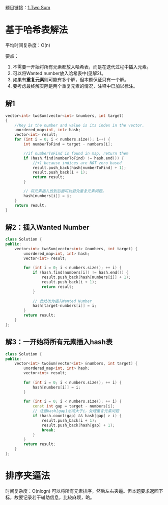 题目链接：[1.Two Sum][1]
# 基于哈希表解法
平均时间复杂度：O(n)

要点：

1. 不需要一开始将所有元素都放入哈希表，而是在迭代过程中插入元素。
2. 可以将Wanted number放入哈希表中(见解2)。
3. 如果有**重复元素**则可能有多个解，但本题保证只有一个解。
4. 要考虑最终解实际是两个重复元素的情况，注释中已加以标注。

## 解1
```cpp
vector<int> twoSum(vector<int> &numbers, int target)
{
    //Key is the number and value is its index in the vector.
    unordered_map<int, int> hash;
    vector<int> result;
    for (int i = 0; i < numbers.size(); i++) {
        int numberToFind = target - numbers[i];

        //if numberToFind is found in map, return them
        if (hash.find(numberToFind) != hash.end()) {
            //+1 because indices are NOT zero based
            result.push_back(hash[numberToFind] + 1);
            result.push_back(i + 1);            
            return result;
        }

        // 将元素插入放到后面可以避免重复元素问题。
        hash[numbers[i]] = i;
    }
    return result;
}
```

## 解2：插入Wanted Number

```cpp
class Solution {
public:
    vector<int> twoSum(vector<int> &numbers, int target) {
        unordered_map<int, int> hash;
        vector<int> result;
        
        for (int i = 0; i < numbers.size(); ++ i) {
            if (hash.find(numbers[i]) != hash.end()) {
                result.push_back(hash[numbers[i]] + 1);
                result.push_back(i + 1);
                return result;
            }
            
            // 此处改为插入Wanted Number
            hash[target-numbers[i]] = i;
        }
        return result;
    }
};
```

## 解3：一开始将所有元素插入hash表
```cpp
class Solution {
public:
    vector<int> twoSum(vector<int> &numbers, int target) {
        unordered_map<int, int> hash;
        vector<int> result;
        
        for (int i = 0; i < numbers.size(); ++ i) {
            hash[numbers[i]] = i;
        }
        
        for (int i = 0; i < numbers.size(); ++ i) {
            const int gap = target - numbers[i];
            // 注意hash[gap]必须大于i，处理重复元素问题
            if (hash.count(gap) && hash[gap] > i) {
                result.push_back(i + 1);
                result.push_back(hash[gap] + 1);
                break;
            }
        }
        return result;
    }
};
```

# 排序夹逼法
时间复杂度：O(nlogn)
可以将所有元素排序，然后左右夹逼。但本题要求返回下标，故要记录若干辅助信息，比较麻烦，略。

  [1]: https://leetcode.com/problems/two-sum/